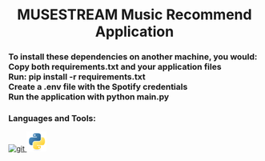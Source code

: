 <h1 align="center">MUSESTREAM Music Recommend Application</h1>
<h3 align="left">To install these dependencies on another machine, you would:
  <br>Copy both requirements.txt and your application files
  <br>Run: pip install -r requirements.txt 
  <br>Create a .env file with the Spotify credentials
  <br>Run the application with python main.py</h3>

<p align="left">
</p>

<h3 align="left">Languages and Tools:</h3>
<p align="left"> <a href="https://git-scm.com/" target="_blank" rel="noreferrer"> <img src="https://www.vectorlogo.zone/logos/git-scm/git-scm-icon.svg" alt="git" width="40" height="40"/> </a> <a href="https://www.python.org" target="_blank" rel="noreferrer"> <img src="https://raw.githubusercontent.com/devicons/devicon/master/icons/python/python-original.svg" alt="python" width="40" height="40"/> </a> </p>
